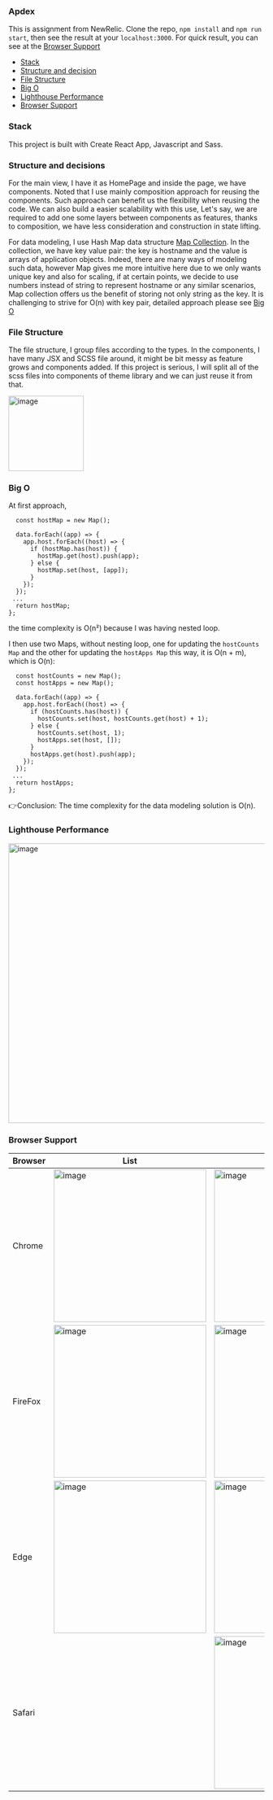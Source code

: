 ### Apdex

This is assignment from NewRelic.
Clone the repo, `npm install` and `npm run start`, then see the result at your `localhost:3000`.
For quick result, you can see at the [Browser Support](#browser-support)

* [Stack](#stack)
* [Structure and decision](#structure-and-decisions)
* [File Structure](#file-structure)
* [Big O](#big-o)
* [Lighthouse Performance](#lighthouse-performance)
* [Browser Support](#browser-support)

### Stack

This project is built with Create React App, Javascript and Sass.
### Structure and decisions

For the main view, I have it as HomePage and inside the page, we have components. Noted that I use mainly composition approach for reusing the components. Such approach can benefit us the flexibility when reusing the code. We can also build a easier scalability with this use, Let's say, we are required to add one some layers between components as features, thanks to composition, we have less consideration and construction in state lifting.

For data modeling, I use Hash Map data structure [Map Collection](https://developer.mozilla.org/en-US/docs/Web/JavaScript/Reference/Global_Objects/Map). In the collection, we have key value pair: the key is hostname and the value is arrays of application objects. Indeed, there are many ways of modeling such data, however Map gives me more intuitive here due to we only wants unique key and also for scaling, if at certain points, we decide to use numbers instead of string to represent hostname or any similar scenarios, Map collection offers us the benefit of storing not only string as the key. It is challenging to strive for O(n) with key pair, detailed approach please see  [Big O](#big-o)

### File Structure

The file structure, I group files according to the types. In the components, I have many JSX and SCSS file around, it might be bit messy as feature grows and components added. If this project is serious, I will split all of the scss files into components of theme library and we can just reuse it from that.

<img width="148" alt="image" src="https://user-images.githubusercontent.com/42298152/217716746-084a78b9-57f5-4298-a302-e0308e2f8a60.png">

### Big O
At first approach, 
``` (data = []) => {
  const hostMap = new Map();

  data.forEach((app) => {
    app.host.forEach((host) => {
      if (hostMap.has(host)) {
        hostMap.get(host).push(app);
      } else {
        hostMap.set(host, [app]);
      }
    });
  });
 ...
  return hostMap;
};
```
the time complexity is O(n²) because I was having nested loop.

I then use two Maps, without nesting loop, one for updating the `hostCounts Map` and the other for updating the `hostApps Map`
this way, it is O(n + m), which is O(n):

```const hostsCollection = (data = []) => {
  const hostCounts = new Map();
  const hostApps = new Map();

  data.forEach((app) => {
    app.host.forEach((host) => {
      if (hostCounts.has(host)) {
        hostCounts.set(host, hostCounts.get(host) + 1);
      } else {
        hostCounts.set(host, 1);
        hostApps.set(host, []);
      }
      hostApps.get(host).push(app);
    });
  });
 ...
  return hostApps;
};
```
👉Conclusion: The time complexity for the data modeling solution is O(n).

### Lighthouse Performance

<img width="550" alt="image" src="https://user-images.githubusercontent.com/42298152/217593986-1007cd7e-e5e8-4928-a3ac-894a47b050d0.png">

### Browser Support 

|  Browser |  List  | Grid  | 
|---|---|---|
| Chrome  | <img width="300" alt="image" src="https://user-images.githubusercontent.com/42298152/217545129-e7d1d0d6-39c1-4c06-9488-203e9446489c.png">  | <img width="300" alt="image" src="https://user-images.githubusercontent.com/42298152/217545171-131cc690-9a30-4148-a074-f73d3993ae35.png">  | 
| FireFox  | <img width="300" alt="image" src="https://user-images.githubusercontent.com/42298152/217545467-b02765ea-648a-4513-b347-5a5ab4e739f7.png">  | <img width="300" alt="image" src="https://user-images.githubusercontent.com/42298152/217545426-723ceea9-e1d2-414c-bf3a-9d5ef805aa44.png">  | 
| Edge  | <img width="300" alt="image" src="https://user-images.githubusercontent.com/42298152/217545722-74f955ed-17a7-4ef2-b664-bd56147a6346.png">  | <img width="300" alt="image" src="https://user-images.githubusercontent.com/42298152/217545686-2ed1ac29-f8a8-4449-b5ea-e2cf6b7bc066.png"> | 
|Safari  |   | <img width="300" alt="image" src="https://user-images.githubusercontent.com/42298152/217544431-84aebe7b-0d2a-42e7-8c52-5503f4394e27.png">  |




